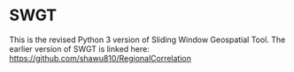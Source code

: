 # SWGT
This is the revised Python 3 version of Sliding Window Geospatial Tool. The earlier version of SWGT is linked here: https://github.com/shawu810/RegionalCorrelation
